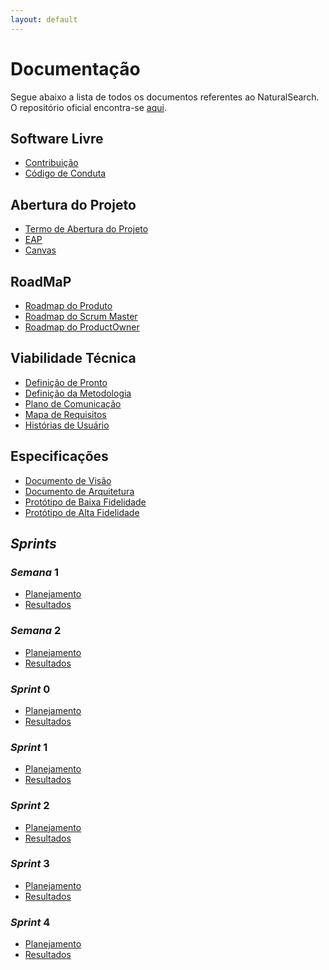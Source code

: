 ```yaml
---
layout: default
---
```


# Documentação

Segue abaixo a lista de todos os documentos referentes ao NaturalSearch. O repositório oficial encontra-se [aqui](https://github.com/fga-eps-mds/2018.2-NaturalSearch).

## Software Livre

* [Contribuição](https://fga-eps-mds.github.io/2018.2-NaturalSearch/docs/CONTRIBUTING.html)
* [Código de Conduta](https://fga-eps-mds.github.io/2018.2-NaturalSearch/docs/CODE_OF_CONDUCT.html)

## Abertura do Projeto
* [Termo de Abertura do Projeto](https://fga-eps-mds.github.io/2018.2-NaturalSearch/docs/TAP.html)
* [EAP](https://fga-eps-mds.github.io/2018.2-NaturalSearch/docs/EAP.html)
* [Canvas](https://fga-eps-mds.github.io/2018.2-NaturalSearch/docs/Canvas.html)

## RoadMaP
* [Roadmap do Produto](https://fga-eps-mds.github.io/2018.2-NaturalSearch/docs/Roadmap.html)
* [Roadmap do Scrum Master](https://fga-eps-mds.github.io/2018.2-NaturalSearch/docs/Roadmap_ScrumMaster.html)
* [Roadmap do ProductOwner](https://fga-eps-mds.github.io/2018.2-NaturalSearch/docs/Roadmap_ProductOwner.html)

## Viabilidade Técnica
* [Definição de Pronto](https://fga-eps-mds.github.io/2018.2-NaturalSearch/docs/Definição_de_Pronto.html)
* [Definição da Metodologia](https://fga-eps-mds.github.io/2018.2-NaturalSearch/docs/Definicao_da_Metodologia.html)
* [Plano de Comunicação](https://fga-eps-mds.github.io/2018.2-NaturalSearch/docs/Plano_de_comunicacao.html)
* [Mapa de Requisitos](https://fga-eps-mds.github.io/2018.2-NaturalSearch/docs/Mapa_de_requisitos.html)
* [Histórias de Usuário](https://fga-eps-mds.github.io/2018.2-NaturalSearch/docs/Historias_de_usuario.html)

## Especificações

* [Documento de Visão](https://fga-eps-mds.github.io/2018.2-NaturalSearch/docs/Documento_de_visao.html)
* [Documento de Arquitetura](https://fga-eps-mds.github.io/2018.2-NaturalSearch/docs/Documento_de_Arquitetura.html)
* [Protótipo de Baixa Fidelidade](https://fga-eps-mds.github.io/2018.2-NaturalSearch/docs/Prototipo_de_baixa_Fidelidade.html)
* [Protótipo de Alta Fidelidade]()

## _Sprints_

### _Semana_ 1

* [Planejamento](https://fga-eps-mds.github.io/2018.2-NaturalSearch/docs/planejamento_sprint/planejamento_semana_1.html)
* [Resultados](https://fga-eps-mds.github.io/2018.2-NaturalSearch/docs/resultado_sprint/resultados_semana_1.html)


### _Semana_ 2

* [Planejamento](https://fga-eps-mds.github.io/2018.2-NaturalSearch/docs/planejamento_sprint/planejamento_semana_2.html)
* [Resultados](https://fga-eps-mds.github.io/2018.2-NaturalSearch/docs/resultado_sprint/resultados_semana_2.html)


### _Sprint_ 0

* [Planejamento](https://fga-eps-mds.github.io/2018.2-NaturalSearch/docs/planejamento_sprint/planejamento_sprint_0.html)
* [Resultados](https://fga-eps-mds.github.io/2018.2-NaturalSearch/docs/resultado_sprint/resultados_sprint_0.html)


### _Sprint_ 1

* [Planejamento](https://fga-eps-mds.github.io/2018.2-NaturalSearch/docs/planejamento_sprint/planejamento_sprint_1.html)
* [Resultados](https://fga-eps-mds.github.io/2018.2-NaturalSearch/docs/resultado_sprint/resultados_sprint_1.html)


### _Sprint_ 2

* [Planejamento](https://fga-eps-mds.github.io/2018.2-NaturalSearch/docs/planejamento_sprint/planejamento_sprint_2.html)
* [Resultados](https://fga-eps-mds.github.io/2018.2-NaturalSearch/docs/resultado_sprint/resultados_sprint_2.html)


### _Sprint_ 3

* [Planejamento](https://fga-eps-mds.github.io/2018.2-NaturalSearch/docs/planejamento_sprint/planejamento_sprint_3.html)
* [Resultados](https://fga-eps-mds.github.io/2018.2-NaturalSearch/docs/resultado_sprint/resultados_sprint_3.html)

### _Sprint_ 4

* [Planejamento](https://fga-eps-mds.github.io/2018.2-NaturalSearch/docs/planejamento_sprint/planejamento_sprint_4.html)
* [Resultados]()

